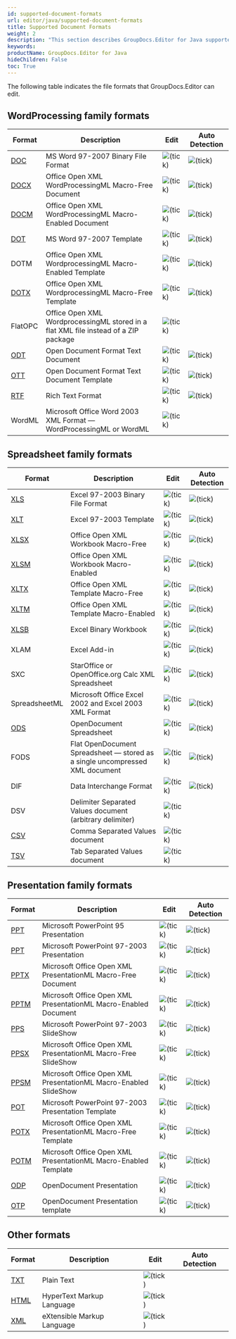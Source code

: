 ```yaml
---
id: supported-document-formats
url: editor/java/supported-document-formats
title: Supported Document Formats
weight: 2
description: "This section describes GroupDocs.Editor for Java supported document types"
keywords: 
productName: GroupDocs.Editor for Java
hideChildren: False
toc: True
---
```


The following table indicates the file formats that GroupDocs.Editor can edit.

## WordProcessing family formats

| Format | Description | Edit | Auto Detection |
| --- | --- | --- | --- |
| [DOC](https://wiki.fileformat.com/specification/word-processing/doc/) | MS Word 97-2007 Binary File Format | ![(tick)](editor/java/images/check.png) | ![(tick)](editor/java/images/check.png) |
| [DOCX](https://wiki.fileformat.com/specification/word-processing/docx/) | Office Open XML WordProcessingML Macro-Free Document | ![(tick)](editor/java/images/check.png) | ![(tick)](editor/java/images/check.png) |
| [DOCM](https://wiki.fileformat.com/specification/word-processing/docm/) | Office Open XML WordProcessingML Macro-Enabled Document | ![(tick)](editor/java/images/check.png) | ![(tick)](editor/java/images/check.png) |
| [DOT](https://wiki.fileformat.com/specification/word-processing/dot/) | MS Word 97-2007 Template | ![(tick)](editor/java/images/check.png) | ![(tick)](editor/java/images/check.png) |
| DOTM | Office Open XML WordprocessingML Macro-Enabled Template | ![(tick)](editor/java/images/check.png) | ![(tick)](editor/java/images/check.png) |
| [DOTX](https://wiki.fileformat.com/specification/word-processing/dotx/) | Office Open XML WordprocessingML Macro-Free Template | ![(tick)](editor/java/images/check.png) | ![(tick)](editor/java/images/check.png) |
| FlatOPC | Office Open XML WordprocessingML stored in a flat XML file instead of a ZIP package | ![(tick)](editor/java/images/check.png) |   |
| [ODT](https://wiki.fileformat.com/specification/word-processing/odt/) | Open Document Format Text Document | ![(tick)](editor/java/images/check.png) | ![(tick)](editor/java/images/check.png) |
| [OTT](https://wiki.fileformat.com/specification/word-processing/ott/) | Open Document Format Text Document Template | ![(tick)](editor/java/images/check.png) | ![(tick)](editor/java/images/check.png) |
| [RTF](https://wiki.fileformat.com/specification/word-processing/rtf/) | Rich Text Format | ![(tick)](editor/java/images/check.png) | ![(tick)](editor/java/images/check.png) |
| WordML | Microsoft Office Word 2003 XML Format — WordProcessingML or WordML | ![(tick)](editor/java/images/check.png) |   |

## Spreadsheet family formats

| Format | Description | Edit | Auto Detection |
| --- | --- | --- | --- |
| [XLS](https://wiki.fileformat.com/specification/spreadsheet/xls/) | Excel 97-2003 Binary File Format | ![(tick)](editor/java/images/check.png) | ![(tick)](editor/java/images/check.png) |
| [XLT](https://wiki.fileformat.com/specification/spreadsheet/xlt/) | Excel 97-2003 Template | ![(tick)](editor/java/images/check.png) | ![(tick)](editor/java/images/check.png) |
| [XLSX](https://wiki.fileformat.com/specification/spreadsheet/xlsx/) | Office Open XML Workbook Macro-Free | ![(tick)](editor/java/images/check.png) | ![(tick)](editor/java/images/check.png) |
| [XLSM](https://wiki.fileformat.com/specification/spreadsheet/xlsm/) | Office Open XML Workbook Macro-Enabled | ![(tick)](editor/java/images/check.png) | ![(tick)](editor/java/images/check.png) |
| [XLTX](https://wiki.fileformat.com/specification/spreadsheet/xltx/) | Office Open XML Template Macro-Free | ![(tick)](editor/java/images/check.png) | ![(tick)](editor/java/images/check.png) |
| [XLTM](https://wiki.fileformat.com/specification/spreadsheet/xltm/) | Office Open XML Template Macro-Enabled | ![(tick)](editor/java/images/check.png) | ![(tick)](editor/java/images/check.png) |
| [XLSB](https://wiki.fileformat.com/specification/spreadsheet/xlsb/) | Excel Binary Workbook | ![(tick)](editor/java/images/check.png) | ![(tick)](editor/java/images/check.png) |
| XLAM | Excel Add-in | ![(tick)](editor/java/images/check.png) | ![(tick)](editor/java/images/check.png) |
| SXC | StarOffice or OpenOffice.org Calc XML Spreadsheet | ![(tick)](editor/java/images/check.png) | ![(tick)](editor/java/images/check.png) |
| SpreadsheetML | Microsoft Office Excel 2002 and Excel 2003 XML Format | ![(tick)](editor/java/images/check.png) | ![(tick)](editor/java/images/check.png) |
| [ODS](https://wiki.fileformat.com/specification/spreadsheet/ods/) | OpenDocument Spreadsheet | ![(tick)](editor/java/images/check.png) | ![(tick)](editor/java/images/check.png) |
| FODS | Flat OpenDocument Spreadsheet — stored as a single uncompressed XML document | ![(tick)](editor/java/images/check.png) | ![(tick)](editor/java/images/check.png) |
| DIF | Data Interchange Format | ![(tick)](editor/java/images/check.png) | ![(tick)](editor/java/images/check.png) |
| DSV | Delimiter Separated Values document (arbitrary delimiter) | ![(tick)](editor/java/images/check.png) |   |
| [CSV](https://wiki.fileformat.com/specification/spreadsheet/csv/) | Comma Separated Values document | ![(tick)](editor/java/images/check.png) |   |
| [TSV](https://wiki.fileformat.com/specification/spreadsheet/tsv/) | Tab Separated Values document | ![(tick)](editor/java/images/check.png) |   |

## Presentation family formats

| Format | Description | Edit | Auto Detection |
| --- | --- | --- | --- |
| [PPT](https://wiki.fileformat.com/presentation/ppt/) | Microsoft PowerPoint 95 Presentation | ![(tick)](editor/java/images/check.png) | ![(tick)](editor/java/images/check.png) |
| [PPT](https://wiki.fileformat.com/presentation/ppt/) | Microsoft PowerPoint 97-2003 Presentation | ![(tick)](editor/java/images/check.png) | ![(tick)](editor/java/images/check.png) |
| [PPTX](https://wiki.fileformat.com/presentation/pptx/) | Microsoft Office Open XML PresentationML Macro-Free Document | ![(tick)](editor/java/images/check.png) | ![(tick)](editor/java/images/check.png) |
| [PPTM](https://wiki.fileformat.com/presentation/pptm/) | Microsoft Office Open XML PresentationML Macro-Enabled Document | ![(tick)](editor/java/images/check.png) | ![(tick)](editor/java/images/check.png) |
| [PPS](https://wiki.fileformat.com/presentation/pps/) | Microsoft PowerPoint 97-2003 SlideShow | ![(tick)](editor/java/images/check.png) | ![(tick)](editor/java/images/check.png) |
| [PPSX](https://wiki.fileformat.com/presentation/ppsx/) | Microsoft Office Open XML PresentationML Macro-Free SlideShow | ![(tick)](editor/java/images/check.png) | ![(tick)](editor/java/images/check.png) |
| [PPSM](https://wiki.fileformat.com/presentation/ppsm/) | Microsoft Office Open XML PresentationML Macro-Enabled SlideShow | ![(tick)](editor/java/images/check.png) | ![(tick)](editor/java/images/check.png) |
| [POT](https://wiki.fileformat.com/presentation/pot/) | Microsoft PowerPoint 97-2003 Presentation Template | ![(tick)](editor/java/images/check.png) | ![(tick)](editor/java/images/check.png) |
| [POTX](https://wiki.fileformat.com/presentation/potx/) | Microsoft Office Open XML PresentationML Macro-Free Template | ![(tick)](editor/java/images/check.png) | ![(tick)](editor/java/images/check.png) |
| [POTM](https://wiki.fileformat.com/presentation/potm/) | Microsoft Office Open XML PresentationML Macro-Enabled Template | ![(tick)](editor/java/images/check.png) | ![(tick)](editor/java/images/check.png) |
| [ODP](https://wiki.fileformat.com/presentation/odp/) | OpenDocument Presentation | ![(tick)](editor/java/images/check.png) | ![(tick)](editor/java/images/check.png) |
| [OTP](https://wiki.fileformat.com/presentation/otp/) | OpenDocument Presentation template | ![(tick)](editor/java/images/check.png) | ![(tick)](editor/java/images/check.png) |

## Other formats

| Format | Description | Edit | Auto Detection |
| --- | --- | --- | --- |
| [TXT](https://wiki.fileformat.com/specification/word-processing/txt/) | Plain Text | ![(tick)](editor/java/images/check.png) |   |
| [HTML](https://wiki.fileformat.com/specification/web/html/) | HyperText Markup Language | ![(tick)](editor/java/images/check.png) |   |
| [XML](https://wiki.fileformat.com/specification/web/xml/) | eXtensible Markup Language | ![(tick)](editor/java/images/check.png) |   |
